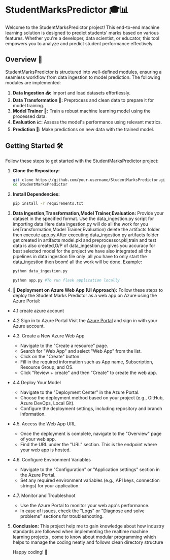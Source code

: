 # StudentMarksPredictor 🎓📊

Welcome to the StudentMarksPredictor project! This end-to-end machine learning solution is designed to predict students' marks based on various features. Whether you're a developer, data scientist, or educator, this tool empowers you to analyze and predict student performance effectively.

## Overview 🚀

StudentMarksPredictor is structured into well-defined modules, ensuring a seamless workflow from data ingestion to model prediction. The following modules are implemented:

1. **Data Ingestion 📥:** Import and load datasets effortlessly.
2. **Data Transformation 🔄:** Preprocess and clean data to prepare it for model training.
3. **Model Trainer 🧠:** Train a robust machine learning model using the processed data.
4. **Evaluation 📈:** Assess the model's performance using relevant metrics.
5. **Prediction 🎯:** Make predictions on new data with the trained model.

## Getting Started 🛠️

Follow these steps to get started with the StudentMarksPredictor project:

1. **Clone the Repository:**
   ```bash
   git clone https://github.com/your-username/StudentMarksPredictor.git
   cd StudentMarksPredictor

2. **Install Dependencies:**
    ```bash
   pip install -r requirements.txt

3. **Data Ingestion,Transformation,Model Trainer,Evaluation:**
Provide your dataset in the specified format. Use the data_ingestion.py script for importing data
Here data ingestion.py will do all the work for you i.e(Transformation,Model Trainer,Evaluation) 
delete the artifacts folder then execute app.py.After executing data_ingestion.py artifacts folder get created in artifacts model.pkl and preprocessor.pkl,train and test data is also created,O/P of data_ingestion.py gives you accuracy for best selected model for the project we have also integrated all the pipelines in data ingestion file only ,all you have to only start the data_ingestion then boom! all the work will be done.
 Example:
    ```bash
    python data_ingestion.py

    python app.py #To run flask application locally 


4. **🚀 Deployment on Azure Web App (UI Approach):**
Follow these steps to deploy the Student Marks Predictor as a web app on Azure using the Azure Portal:
- 4.1 create azure account
- 4.2 Sign in to Azure Portal Visit the [Azure Portal](https://portal.azure.com/) and sign in with your Azure account.
- 4.3. Create a New Azure Web App
    -  Navigate to the "Create a resource" page.
    - Search for "Web App" and select "Web App" from the list.
    - Click on the "Create" button.
    - Fill in the required information such as App name, Subscription, Resource Group, and OS.
    - Click "Review + create" and then "Create" to create the web app.
- 4.4  Deploy Your Model
    - Navigate to the "Deployment Center" in the Azure Portal.
    - Choose the deployment method based on your project (e.g., GitHub, Azure DevOps, Local Git).
    -  Configure the deployment settings, including repository and branch information.
- 4.5. Access the Web App URL

    - Once the deployment is complete, navigate to the "Overview" page of your web app.
    - Find the URL under the "URL" section. This is the endpoint where your web app is hosted.

- 4.6. Configure Environment Variables

    - Navigate to the "Configuration" or "Application settings" section in the Azure Portal.
    - Set any required environment variables (e.g., API keys, connection strings) for your application.

- 4.7. Monitor and Troubleshoot

    - Use the Azure Portal to monitor your web app's performance.
    - In case of issues, check the "Logs" or "Diagnose and solve problems" sections for troubleshooting.

 

5. **Conclusion:**
     This project help me to gain knowledge about how industry standards are followed when implementing the realtime machine learning projects , come to know about modular programming which helps to manage the coding neatly and follows clean directory structure 

      Happy coding! 🚀



 


